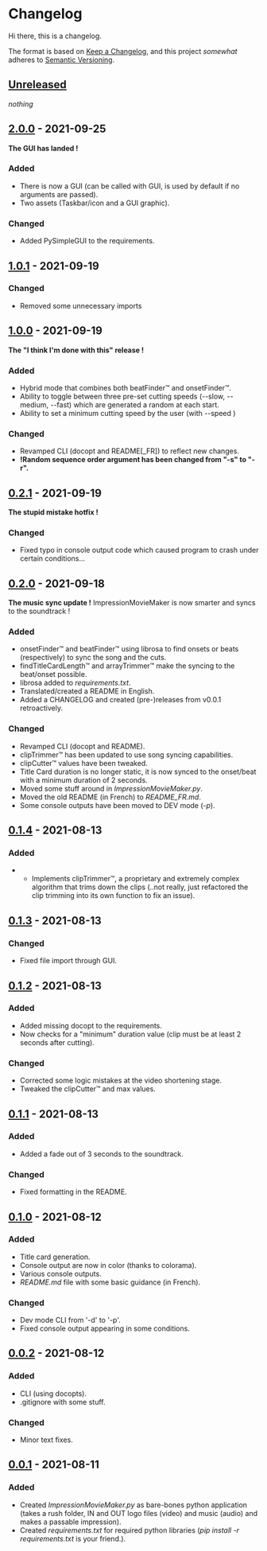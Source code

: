 # Changelog
Hi there, this is a changelog.

The format is based on [Keep a Changelog](https://keepachangelog.com/en/1.0.0/),
and this project *somewhat* adheres to [Semantic Versioning](https://semver.org/spec/v2.0.0.html).

## [Unreleased]
*nothing*

## [2.0.0] - 2021-09-25
**The GUI has landed !** 

### Added
- There is now a GUI (can be called with GUI, is used by default if no arguments are passed).
- Two assets (Taskbar/icon and a GUI graphic).

### Changed
- Added PySimpleGUI to the requirements.

## [1.0.1] - 2021-09-19
### Changed
- Removed some unnecessary imports 

## [1.0.0] - 2021-09-19
**The "I think I'm done with this" release !** 

### Added
- Hybrid mode that combines both beatFinder™ and onsetFinder™.
- Ability to toggle between three pre-set cutting speeds (--slow, --medium, --fast) which are generated a random at each start.
- Ability to set a minimum cutting speed by the user (with --speed <seconds>)

### Changed
- Revamped CLI (docopt and README[_FR]) to reflect new changes.
- **!Random sequence order argument has been changed from "-s" to "-r".**

## [0.2.1] - 2021-09-19
**The stupid mistake hotfix !** 

### Changed
- Fixed typo in console output code which caused program to crash under certain conditions...

## [0.2.0] - 2021-09-18
**The music sync update !** 
ImpressionMovieMaker is now smarter and syncs to the soundtrack !

### Added
- onsetFinder™ and beatFinder™ using librosa to find onsets or beats (respectively) to sync the song and the cuts.
- findTitleCardLength™ and arrayTrimmer™ make the syncing to the beat/onset possible.
- librosa added to *requirements.txt*.
- Translated/created a README in English.
- Added a CHANGELOG and created (pre-)releases from v0.0.1 retroactively.

### Changed
- Revamped CLI (docopt and README).
- clipTrimmer™ has been updated to use song syncing capabilities.
- clipCutter™ values have been tweaked.
- Title Card duration is no longer static, it is now synced to the onset/beat with a minimum duration of 2 seconds.
- Moved some stuff around in *ImpressionMovieMaker.py*.
- Moved the old README (in French) to *README_FR.md*.
- Some console outputs have been moved to DEV mode (*-p*).

## [0.1.4] - 2021-08-13
### Added
- * Implements clipTrimmer™, a proprietary and extremely complex algorithm that trims down the clips (..not really, just refactored the clip trimming into its own function to fix an issue).

## [0.1.3] - 2021-08-13
### Changed
- Fixed file import through GUI.

## [0.1.2] - 2021-08-13
### Added
- Added missing docopt to the requirements.
- Now checks for a "minimum" duration value (clip must be at least 2 seconds after cutting).

### Changed
- Corrected some logic mistakes at the video shortening stage.
- Tweaked the clipCutter™ and max values.

## [0.1.1] - 2021-08-13
### Added
- Added a fade out of 3 seconds to the soundtrack.

### Changed
- Fixed formatting in the README.

## [0.1.0] - 2021-08-12
### Added
- Title card generation.
- Console output are now in color (thanks to colorama).
- Various console outputs.
- *README.md* file with some basic guidance (in French).

### Changed
- Dev mode CLI from '-d' to '-p'.
- Fixed console output appearing in some conditions.

## [0.0.2] - 2021-08-12
### Added
- CLI (using docopts).
- .gitignore with some stuff.

### Changed
- Minor text fixes.

## [0.0.1] - 2021-08-11
### Added
- Created *ImpressionMovieMaker.py* as  bare-bones python application (takes a rush folder, IN and OUT logo files (video) and music (audio) and makes a passable impression).
- Created *requirements.txt* for required python libraries (*pip install -r requirements.txt* is your friend.).

[Unreleased]: https://github.com/olivierlacan/keep-a-changelog/compare/v2.0.0...HEAD
[2.0.0]: https://github.com/fetzu/ImpressionMovieMaker/compare/v1.0.1...v2.0.0
[1.0.1]: https://github.com/fetzu/ImpressionMovieMaker/compare/v1.0.0...v1.0.1
[1.0.0]: https://github.com/fetzu/ImpressionMovieMaker/compare/v0.2.1...v1.0.0
[0.2.1]: https://github.com/fetzu/ImpressionMovieMaker/compare/v0.2.0...v0.2.1
[0.2.0]: https://github.com/fetzu/ImpressionMovieMaker/compare/v0.1.4...v0.2.0
[0.1.4]: https://github.com/fetzu/ImpressionMovieMaker/compare/v0.1.3...v0.1.4
[0.1.3]: https://github.com/fetzu/ImpressionMovieMaker/compare/v0.1.2...v0.1.3
[0.1.2]: https://github.com/fetzu/ImpressionMovieMaker/compare/v0.1.1...v0.1.2
[0.1.1]: https://github.com/fetzu/ImpressionMovieMaker/compare/v0.1.0...v0.1.1
[0.1.0]: https://github.com/fetzu/ImpressionMovieMaker/compare/v0.0.2...v0.1.0
[0.0.2]: https://github.com/fetzu/ImpressionMovieMaker/compare/v0.0.1...v0.0.2
[0.0.1]: https://github.com/fetzu/ImpressionMovieMaker/releases/tag/v0.0.1

